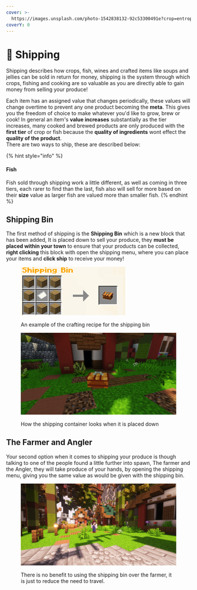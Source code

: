 ```yaml
---
cover: >-
  https://images.unsplash.com/photo-1542838132-92c53300491e?crop=entropy&cs=tinysrgb&fm=jpg&ixid=MnwxOTcwMjR8MHwxfHNlYXJjaHwzfHxhc2lhbiUyMHN1cGVybWFya2V0fGVufDB8fHx8MTY3OTM1MDAxNg&ixlib=rb-4.0.3&q=80
coverY: 0
---
```


# 🛒 Shipping

Shipping describes how crops, fish, wines and crafted items like soups and jellies can be sold in return for money, shipping is the system through which crops, fishing and cooking are so valuable as you are directly able to gain money from selling your produce!

Each item has an assigned value that changes periodically, these values will change overtime to prevent any one product becoming the **meta**. This gives you the freedom of choice to make whatever you'd like to grow, brew or cook! In general an item's **value increases** substantially as the tier increases, many cooked and brewed products are only produced with the **first tier** of crop or fish because the **quality of ingredients** wont effect the **quality of the product**.\
There are two ways to ship, these are described below:

{% hint style="info" %}
#### Fish

Fish sold through shipping work a little different, as well as coming in three tiers, each rarer to find than the last, fish also will sell for more based on their **size** value as larger fish are valued more than smaller fish.
{% endhint %}

## Shipping Bin

The first method of shipping is the **Shipping Bin** which is a new block that has been added, It is placed down to sell your produce, they **must be placed within your town** to ensure that your products can be collected, **right clicking** this block with open the shipping menu, where you can place your items and **click ship** to receive your money!                                         &#x20;

<figure><img src=".gitbook/assets/image (5) (1).png" alt=""><figcaption><p>An example of the crafting recipe for the shipping bin</p></figcaption></figure>

<figure><img src=".gitbook/assets/image (2) (1).png" alt=""><figcaption><p>How the shipping container looks when it is placed down</p></figcaption></figure>

## The Farmer and Angler&#x20;

Your second option when it comes to shipping your produce is though talking to one of the people found a little further into spawn, The farmer and the Angler, they will take produce of your hands, by opening the shipping menu, giving you the same value as would be given with the shipping bin.

<figure><img src=".gitbook/assets/2023-03-20_20.44.37.png" alt=""><figcaption><p>There is no benefit to using the shipping bin over the farmer, it is just to reduce the need to travel.</p></figcaption></figure>
